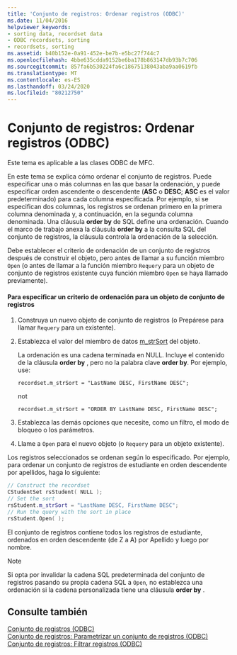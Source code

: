 ```yaml
---
title: 'Conjunto de registros: Ordenar registros (ODBC)'
ms.date: 11/04/2016
helpviewer_keywords:
- sorting data, recordset data
- ODBC recordsets, sorting
- recordsets, sorting
ms.assetid: b40b152e-0a91-452e-be7b-e5bc27f744c7
ms.openlocfilehash: 4bbe635cdda9152be6ba178b863147db93b7c706
ms.sourcegitcommit: 857fa6b530224fa6c18675138043aba9aa0619fb
ms.translationtype: MT
ms.contentlocale: es-ES
ms.lasthandoff: 03/24/2020
ms.locfileid: "80212750"
---
```

# <a name="recordset-sorting-records-odbc"></a>Conjunto de registros: Ordenar registros (ODBC)

Este tema es aplicable a las clases ODBC de MFC.

En este tema se explica cómo ordenar el conjunto de registros. Puede especificar una o más columnas en las que basar la ordenación, y puede especificar orden ascendente o descendente (**ASC** o **DESC**; **ASC** es el valor predeterminado) para cada columna especificada. Por ejemplo, si se especifican dos columnas, los registros se ordenan primero en la primera columna denominada y, a continuación, en la segunda columna denominada. Una cláusula **order by** de SQL define una ordenación. Cuando el marco de trabajo anexa la cláusula **order by** a la consulta SQL del conjunto de registros, la cláusula controla la ordenación de la selección.

Debe establecer el criterio de ordenación de un conjunto de registros después de construir el objeto, pero antes de llamar a su función miembro `Open` (o antes de llamar a la función miembro `Requery` para un objeto de conjunto de registros existente cuya función miembro `Open` se haya llamado previamente).

#### <a name="to-specify-a-sort-order-for-a-recordset-object"></a>Para especificar un criterio de ordenación para un objeto de conjunto de registros

1. Construya un nuevo objeto de conjunto de registros (o Prepárese para llamar `Requery` para un existente).

1. Establezca el valor del miembro de datos [m_strSort](../../mfc/reference/crecordset-class.md#m_strsort) del objeto.

   La ordenación es una cadena terminada en NULL. Incluye el contenido de la cláusula **order by** , pero no la palabra clave **order by**. Por ejemplo, use:

    ```
    recordset.m_strSort = "LastName DESC, FirstName DESC";
    ```

   not

    ```
    recordset.m_strSort = "ORDER BY LastName DESC, FirstName DESC";
    ```

1. Establezca las demás opciones que necesite, como un filtro, el modo de bloqueo o los parámetros.

1. Llame a `Open` para el nuevo objeto (o `Requery` para un objeto existente).

Los registros seleccionados se ordenan según lo especificado. Por ejemplo, para ordenar un conjunto de registros de estudiante en orden descendente por apellidos, haga lo siguiente:

```cpp
// Construct the recordset
CStudentSet rsStudent( NULL );
// Set the sort
rsStudent.m_strSort = "LastName DESC, FirstName DESC";
// Run the query with the sort in place
rsStudent.Open( );
```

El conjunto de registros contiene todos los registros de estudiante, ordenados en orden descendente (de Z a A) por Apellido y luego por nombre.

> [!NOTE]
>  Si opta por invalidar la cadena SQL predeterminada del conjunto de registros pasando su propia cadena SQL a `Open`, no establezca una ordenación si la cadena personalizada tiene una cláusula **order by** .

## <a name="see-also"></a>Consulte también

[Conjunto de registros (ODBC)](../../data/odbc/recordset-odbc.md)<br/>
[Conjunto de registros: Parametrizar un conjunto de registros (ODBC)](../../data/odbc/recordset-parameterizing-a-recordset-odbc.md)<br/>
[Conjunto de registros: Filtrar registros (ODBC)](../../data/odbc/recordset-filtering-records-odbc.md)
